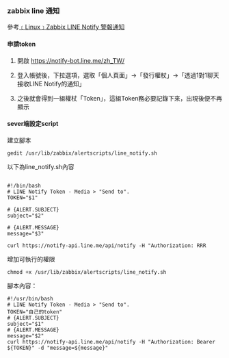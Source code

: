 ### zabbix line 通知



參考[﹝Linux﹞Zabbix LINE Notify 警報通知](https://dotblogs.com.tw/xerion30476/2019/08/28/153643)
#### 申請token
1. 開啟 https://notify-bot.line.me/zh_TW/

2. 登入帳號後，下拉選項，選取「個人頁面」→「發行權杖」→「透過1對1聊天接收LINE Notify的通知」

3. 之後就會得到一組權杖「Token」，這組Token務必要記錄下來，出現後便不再顯示


#### sever端設定script
建立腳本
```
gedit /usr/lib/zabbix/alertscripts/line_notify.sh
```
以下為line_notify.sh內容
```shell

#!/bin/bash
# LINE Notify Token - Media > "Send to".
TOKEN="$1"

# {ALERT.SUBJECT}
subject="$2"

# {ALERT.MESSAGE}
message="$3"

curl https://notify-api.line.me/api/notify -H "Authorization: RRR 
```
增加可執行的權限
```
chmod +x /usr/lib/zabbix/alertscripts/line_notify.sh
```
腳本內容：

```
#!/usr/bin/bash
# LINE Notify Token - Media > "Send to".
TOKEN="自己的token"
# {ALERT.SUBJECT}
subject="$1"
# {ALERT.MESSAGE}
message="$2"
curl https://notify-api.line.me/api/notify -H "Authorization: Bearer ${TOKEN}" -d "message=${message}"

```













